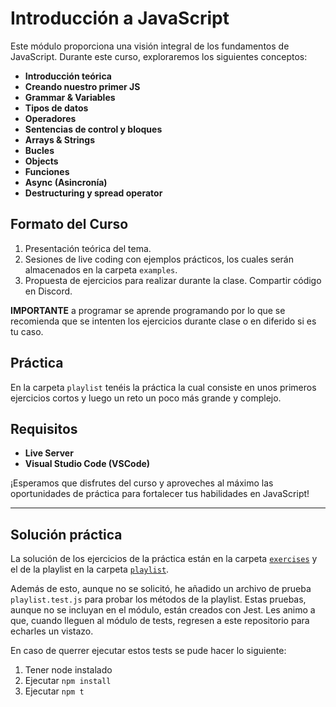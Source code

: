 # Introducción a JavaScript

Este módulo proporciona una visión integral de los fundamentos de JavaScript. Durante este curso, exploraremos los siguientes conceptos:

- **Introducción teórica**
- **Creando nuestro primer JS**
- **Grammar & Variables**
- **Tipos de datos**
- **Operadores**
- **Sentencias de control y bloques**
- **Arrays & Strings**
- **Bucles**
- **Objects**
- **Funciones**
- **Async (Asincronía)**
- **Destructuring y spread operator**

## Formato del Curso

1. Presentación teórica del tema.
2. Sesiones de live coding con ejemplos prácticos, los cuales serán almacenados en la carpeta `examples`.
3. Propuesta de ejercicios para realizar durante la clase. Compartir código en Discord.

**IMPORTANTE** a programar se aprende programando por lo que se recomienda que se intenten los ejercicios durante clase o en diferido si es tu caso.

## Práctica

En la carpeta `playlist` tenéis la práctica la cual consiste en unos primeros ejercicios cortos y luego un reto un poco más grande y complejo.

## Requisitos

- **Live Server**
- **Visual Studio Code (VSCode)**

¡Esperamos que disfrutes del curso y aproveches al máximo las oportunidades de práctica para fortalecer tus habilidades en JavaScript!

---

## Solución práctica

La solución de los ejercicios de la práctica están en la carpeta [`exercises`](https://github.com/KeepCodingWeb17/intro-js/blob/main/exercises) y el de la playlist en la carpeta [`playlist`](https://github.com/KeepCodingWeb17/intro-js/blob/main/playlist).

Además de esto, aunque no se solicitó, he añadido un archivo de prueba `playlist.test.js` para probar los métodos de la playlist. Estas pruebas, aunque no se incluyan en el módulo, están creados con Jest. Les animo a que, cuando lleguen al módulo de tests, regresen a este repositorio para echarles un vistazo.

En caso de querrer ejecutar estos tests se pude hacer lo siguiente:

1. Tener node instalado
2. Ejecutar `npm install`
3. Ejecutar `npm t`
